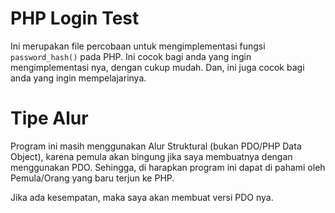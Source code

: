 # PHP Login Test
Ini merupakan file percobaan untuk mengimplementasi fungsi `password_hash()` pada PHP.
Ini cocok bagi anda yang ingin mengimplementasi nya, dengan cukup mudah. Dan, ini juga cocok bagi anda yang ingin mempelajarinya.

# Tipe Alur
Program ini masih menggunakan Alur Struktural (bukan PDO/PHP Data Object), karena pemula akan bingung jika saya membuatnya dengan menggunakan PDO. Sehingga, di harapkan program ini dapat di pahami oleh Pemula/Orang yang baru terjun ke PHP.

Jika ada kesempatan, maka saya akan membuat versi PDO nya.
